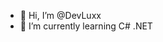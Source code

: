 - 👋 Hi, I’m @DevLuxx
- 🌱 I’m currently learning C# .NET

<!---
DevLuxx/DevLuxx is a ✨ special ✨ repository because its `README.md` (this file) appears on your GitHub profile.
You can click the Preview link to take a look at your changes.
--->
